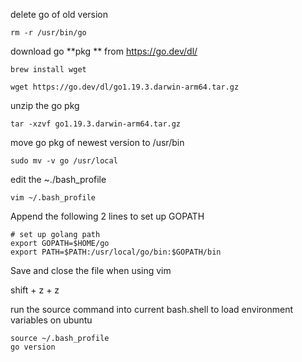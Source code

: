 delete go of old version

```shell
rm -r /usr/bin/go
```



download go **pkg ** from https://go.dev/dl/

```shell
brew install wget

wget https://go.dev/dl/go1.19.3.darwin-arm64.tar.gz
```



unzip the go pkg

```shell
tar -xzvf go1.19.3.darwin-arm64.tar.gz
```



move go pkg of newest version to /usr/bin

```shell
sudo mv -v go /usr/local
```



edit the ~./bash_profile

```shell
vim ~/.bash_profile
```



Append the following 2 lines to set up GOPATH

```shell
# set up golang path
export GOPATH=$HOME/go
export PATH=$PATH:/usr/local/go/bin:$GOPATH/bin
```



Save and close the file when using vim

shift + z + z



run the source command into current bash.shell to load environment variables on ubuntu

```shell
source ~/.bash_profile
go version	
```

